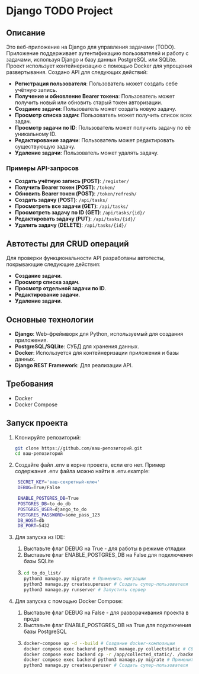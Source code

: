 # Django TODO Project
## Описание
Это веб-приложение на Django для управления задачами (TODO). Приложение поддерживает аутентификацию пользователей и работу с задачами, используя Django и базу данных PostgreSQL или SQLite. Проект использует контейнеризацию с помощью Docker для упрощения развертывания. Создано API для следующих действий:

- **Регистрация пользователя**: Пользователь может создать себе учётную запись.
- **Получение и обновление Bearer токена**: Пользователь может получить новый или обновить старый токен авторизации.
- **Создание задачи**: Пользователь может создать новую задачу.
- **Просмотр списка задач**: Пользователь может получить список всех задач.
- **Просмотр задачи по ID**: Пользователь может получить задачу по её уникальному ID.
- **Редактирование задачи**: Пользователь может редактировать существующую задачу.
- **Удаление задачи**: Пользователь может удалять задачу.

### Примеры API-запросов
- **Создать учётную запись (POST)**: `/register/`
- **Получить Bearer токен (POST)**: `/token/`
- **Обновить Bearer токен (POST)**: `/token/refresh/`
- **Создать задачу (POST)**: `/api/tasks/`
- **Просмотреть все задачи (GET)**: `/api/tasks/`
- **Просмотреть задачу по ID (GET)**: `/api/tasks/{id}/`
- **Редактировать задачу (PUT)**: `/api/tasks/{id}/`
- **Удалить задачу (DELETE)**: `/api/tasks/{id}/`

## Автотесты для CRUD операций
Для проверки функциональности API разработаны автотесты, покрывающие следующие действия:

- **Создание задачи**.
- **Просмотр списка задач**.
- **Просмотр отдельной задачи по ID**.
- **Редактирование задачи**.
- **Удаление задачи**.

## Основные технологии
- **Django**: Web-фреймворк для Python, используемый для создания приложения.
- **PostgreSQL/SQLite**: СУБД для хранения данных.
- **Docker**: Используется для контейнеризации приложения и базы данных.
- **Django REST Framework**: Для реализации API.

## Требования
- Docker
- Docker Compose

## Запуск проекта

1. Клонируйте репозиторий:

   ```bash
   git clone https://github.com/ваш-репозиторий.git
   cd ваш-репозиторий

2. Создайте файл .env в корне проекта, если его нет. Пример содержания .env файла можно найти в .env.example:

   ```bash
    SECRET_KEY='ваш-секретный-ключ'
    DEBUG=True/False

    ENABLE_POSTGRES_DB=True
    POSTGRES_DB=to_do_db
    POSTGRES_USER=django_to_do
    POSTGRES_PASSWORD=some_pass_123
    DB_HOST=db
    DB_PORT=5432

3. Для запуска из IDE:
   1. Выставьте флаг DEBUG на True - для работы в режиме отладки
   2. Выставьте флаг ENABLE_POSTGRES_DB на False для подключения базы SQLite
   3. ```bash
      cd to_do_list/
      python3 manage.py migrate # Применить миграции
      python3 manage.py createsuperuser # Создать супер-пользователя
      python3 manage.py runserver # Запустить сервер

4. Для запуска с помощью Docker Compose:
   1. Выставьте флаг DEBUG на False - для разворачивания проекта в проде
   2. Выставьте флаг ENABLE_POSTGRES_DB на True для подключения базы PostgreSQL
   3. ```bash
      docker-compose up -d --build # Создание docker-композиции
      docker compose exec backend python3 manage.py collectstatic # Сбор статики Джанго
      docker compose exec backend cp -r /app/collected_static/. /backend_static/static/ # Копирование статики в volume
      docker compose exec backend python3 manage.py migrate # Применить миграции
      python3 manage.py createsuperuser # Создать супер-пользователя